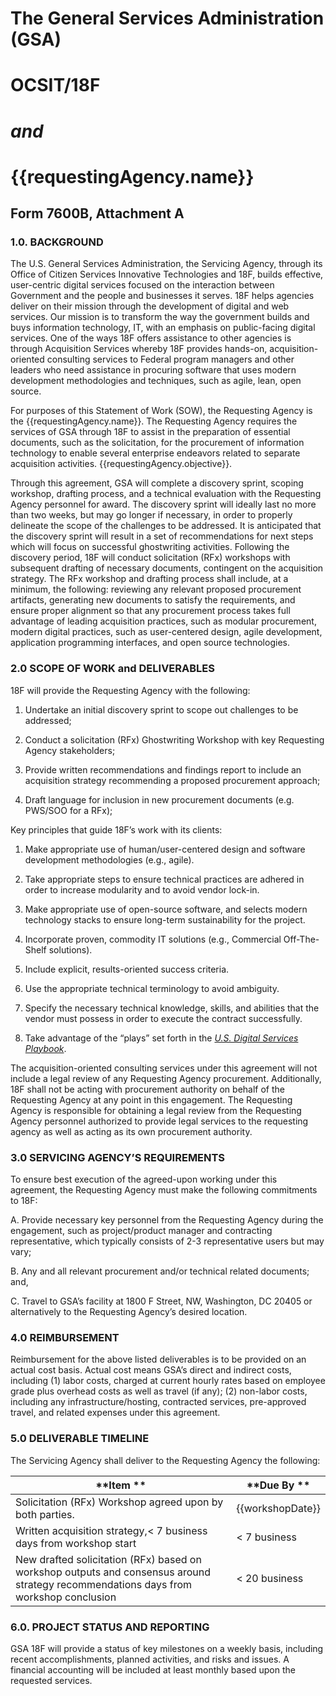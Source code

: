# The General Services Administration (GSA)

# OCSIT/18F

# *and*

# {{requestingAgency.name}}

## Form 7600B, Attachment A

### 1.0. BACKGROUND

The U.S. General Services Administration, the Servicing Agency, through its Office of Citizen Services Innovative Technologies and 18F, builds effective, user-centric digital services focused on the interaction between Government and the people and businesses it serves. 18F helps agencies deliver on their mission through the development of digital and web services. Our mission is to transform the way the government builds and buys information technology, IT, with an emphasis on public-facing digital services. One of the ways 18F offers assistance to other agencies is through Acquisition Services whereby 18F provides hands-on, acquisition-oriented consulting services to Federal program managers and other leaders who need assistance in procuring software that uses modern development methodologies and techniques, such as agile, lean, open source.

For purposes of this Statement of Work (SOW), the Requesting Agency is the {{requestingAgency.name}}. The Requesting Agency requires the services of GSA through 18F to assist in the preparation of essential documents, such as the solicitation, for the procurement of information technology to enable several enterprise endeavors related to separate acquisition activities. {{requestingAgency.objective}}.

Through this agreement, GSA will complete a discovery sprint, scoping workshop, drafting process, and a technical evaluation with the Requesting Agency personnel for award. The discovery sprint will ideally last no more than two weeks, but may go longer if necessary, in order to properly delineate the scope of the challenges to be addressed. It is anticipated that the discovery sprint will result in a set of recommendations for next steps which will focus on successful ghostwriting activities. Following the discovery period, 18F will conduct solicitation (RFx) workshops with subsequent drafting of necessary documents, contingent on the acquisition strategy. The RFx workshop and drafting process shall include, at a minimum, the following: reviewing any relevant proposed procurement artifacts, generating new documents to satisfy the requirements, and ensure proper alignment so that any procurement process takes full advantage of leading acquisition practices, such as modular procurement, modern digital practices, such as user-centered design, agile development, application programming interfaces, and open source technologies.

### 2.0 SCOPE OF WORK and DELIVERABLES

18F will provide the Requesting Agency with the following:

1.  Undertake an initial discovery sprint to scope out challenges to be addressed;

2.  Conduct a solicitation (RFx) Ghostwriting Workshop with key Requesting Agency stakeholders;

3.  Provide written recommendations and findings report to include an acquisition strategy recommending a proposed procurement approach;

4.  Draft language for inclusion in new procurement documents (e.g. PWS/SOO for a RFx);

Key principles that guide 18F’s work with its clients:

1.  Make appropriate use of human/user-centered design and software development methodologies (e.g., agile).

2.  Take appropriate steps to ensure technical practices are adhered in order to increase modularity and to avoid vendor lock-in.

3.  Make appropriate use of open-source software, and selects modern technology stacks to ensure long-term sustainability for the project.

4.  Incorporate proven, commodity IT solutions (e.g., Commercial Off-The-Shelf solutions).

5.  Include explicit, results-oriented success criteria.

6.  Use the appropriate technical terminology to avoid ambiguity.

7.  Specify the necessary technical knowledge, skills, and abilities that the vendor must possess in order to execute the contract successfully.

8.  Take advantage of the “plays” set forth in the *[U.S. Digital Services Playbook](https://playbook.cio.gov/)*.

The acquisition-oriented consulting services under this agreement will not include a legal review of any Requesting Agency procurement. Additionally, 18F shall not be acting with procurement authority on behalf of the Requesting Agency at any point in this engagement. The Requesting Agency is responsible for obtaining a legal review from the Requesting Agency personnel authorized to provide legal services to the requesting agency as well as acting as its own procurement authority.

### 3.0 SERVICING AGENCY’S REQUIREMENTS

To ensure best execution of the agreed-upon working under this agreement, the Requesting Agency must make the following commitments to 18F:

A.  Provide necessary key personnel from the Requesting Agency during the engagement, such as project/product manager and contracting representative, which typically consists of 2-3 representative users but may vary;

B.  Any and all relevant procurement and/or technical related documents; and,

C.  Travel to GSA’s facility at 1800 F Street, NW, Washington, DC 20405 or alternatively to the Requesting Agency’s desired location.

### 4.0 REIMBURSEMENT

Reimbursement for the above listed deliverables is to be provided on an actual cost basis. Actual cost means GSA’s direct and indirect costs, including (1) labor costs, charged at current hourly rates based on employee grade plus overhead costs as well as travel (if any); (2) non-labor costs, including any infrastructure/hosting, contracted services, pre-approved travel, and related expenses under this agreement.

### 5.0 DELIVERABLE TIMELINE

The Servicing Agency shall deliver to the Requesting Agency the
following:

| **Item **                                                                                                                                | **Due By **          |
|--------------------------------------------------------------------------------------------------------------------------------------|------------------|
| Solicitation (RFx) Workshop agreed upon by both parties.                                                                             | {{workshopDate}} |
| Written acquisition strategy,< 7 business days from workshop start                                                                   | < 7 business     |
| New drafted solicitation (RFx) based on workshop outputs and consensus around strategy recommendations days from workshop conclusion | < 20 business    |

### 6.0. PROJECT STATUS AND REPORTING

GSA 18F will provide a status of key milestones on a weekly basis, including recent accomplishments, planned activities, and risks and issues. A financial accounting will be included at least monthly based upon the requested services.
